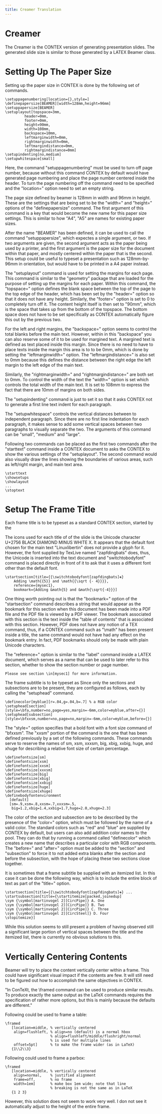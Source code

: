 ```yaml
---
title: Creamer Translation
---
```


# Creamer

The Creamer is the CONTEX version of generating presentation slides.
The generated slide size is similar to those generated by a LATEX
Beamer class.


# Setting Up The Paper Size

Setting up the paper size in CONTEX is done by the following set of commands.

    \setuppagenumbering[location={},style=]
    \definepapersize[BEAMER][width=128mm,height=96mm]
    \setuppapersize[BEAMER]
    \setuplayout[topspace=3mm,
             header=0mm,
             footer=0mm,
             height=90mm,
             width=108mm,
             backspace=10mm,
             leftmarginwidth=0mm, 
             rightmarginwidth=0mm, 
             leftmargindistance=0mm, 
             rightmargindistance=0mm]
    \setupindenting[no,medium]
    \setupwhitespace[small]

Here, the command "setuppagenumbering" must be used to turn off page number,
because without this command CONTEX by default would have generated page
numbering and place the page number centered inside the header. To turn the
page numbering off the command need to be specified and the "location=" option
need to set an empty string.

The page size defined by beamer is 128mm in width and 96mm in height. These
are the settings that are being set to be the "width=" and "height=" options
of the "definepapersize" command. The first argument of this command is a key
that would become the new name for this paper size settings. This is similar to
how "A4", "A5" are names for existing paper sizes. 

After the name "BEAMER" has been defined, it can be used to call the command
"setuppapersize", which expectes a single argument, or two. If two arguments
are given, the second argument acts as the paper being used by a printer, and
the first argument is the paper size for the document within that paper, and
mostly centered within the paper that is the second. This setup could be useful
to typeset a presentation such as 128mm-by-96mm in orientation, but would have
to be printed in a A4 paper instead.

The "setuplayout" command is used for setting the margins for each page. This
command is similar to the "geometry" package that are loaded for the purpose of
setting up the margins for each paper. Within this command, the "topspace="
option defines the blank space between the top of the page to the top edge of
the header, which has been set by the "header=" option so that it does not have
any height. Similarly, the "footer=" option is set to 0 to completely turn off
it. The content height itself is then set to "90mm", which is the space that
takes up from the bottom of the topspace. The bottom space does not have to be
set specifically as CONTEX automatically figure this out by the previous two.

For the left and right margins, the "backspace=" option seems to control the
total blanks before the main text. However, within in this "backspace" you can
also reserve some of it to be used for margined text.  A margined text is
defined as text placed inside this margin.  Since there is no need to have to
place texts inside the margin this area is to to be 0mm, which is done by
setting the "leftmarginwidth=" option. The "leftmargindistance=" is also set to
0mm because this defines the distance between the right edge the left margin to
the left edge of the main text.

Similarly, the "rightmarginwidth=" and "rightmargindistance=" are both set to
0mm.  To control the width of the text the "width=" option is set which
controls the total width of the main text. It is set to 108mm to express the
fact that there are 10mm of margins on both sides.

The "setupindenting" command is just to set it so that it asks CONTEX 
not to generate a first line text indent for each paragraph.

The "setupwhitespace" controls the vertical distances between to independent
paragraph. Since there are no first line indentation for each paragraph, it makes
sense to add some vertical spaces between two paragraphs to visually separate the two.
The arguments of this command can be "small", "medium" and "large".

Following two commands can be placed as the first two commands after the
"starttext" command inside a CONTEX document to asks the CONTEX to show the
various settings of the "setuplayout". The second command would also visually
draw the lines showing the boundaries of various areas, such as left/right
margin, and main text area.

    \starttext
    \showsetups
    \showlayout
    ...
    \stoptext



# Setup The Frame Title

Each frame title is to be typeset as a standard CONTEX section, started by the 

The icons used for each title of of the slide is the Unicode character U+2756
BLACK DIAMOND MINUS WHITE X. It appears that the default font chosen for the
main text "Linuxlibertin" does not provide a glyph for it. However, the font
supplied by TexLive named "zapfdingbats" does, thus, the Unicode is inserted
into the text document and "switchtobodyfont" command is placed directly in
front of it to ask that it uses a different font other than the default font.

    \startsection[title={{\switchtobodyfont[zapfdingbats]❖} 
        Adding \math{{5}} and \math{{\sqrt {- 4}}}},
        reference={mysec1},
        bookmark={Adding &math{5} and &math{\sqrt{-4}}}]

One thing worth pointing out is that the "bookmark=" option of the
"startsection" command describes a string that would appear as the bookmark for
this section when this document has been made into a PDF file and the PDF file
is viewed by a PDF viewer.  The bookmark associated with this section is the
text inside the "table of contents" that is associated with this section.
However, PDF does not have any notion of a TEX command, thus, if a CONTEX
command such as "\math" has been present inside a title, the same command would
not have had any effect on the bookmark entry. In fact, PDF bookmarks should
only be made with plain Unicode characters.

The "reference=" option is similar to the "label" command inside a LATEX document,
which serves as a name that can be used to later refer to this section, whether
to show the section number or page number.

    Please see section \in[mysec1] for more information.

The frame subtitle is to be typeset as 
Since only the sections and subsections are to be present, they are configured
as follows, each by calling the "setuphead" command.

    \definecolor[myblue][r=.04,g=.04,b=.7] % a RGB color
    \setuphead[section][style=\bfa,number=no,page=yes,margin=-6mm,color=myblue,after={}]
    \setuphead[subsection][style=\bfxxsm,number=no,page=no,margin=-6mm,color=myblue,before={}]

The "style=" option specifies that a bold font with a font size command of
"bfxxsm". The "xxsm" portion of the command is the one that has been defined
previously by a set of the following commands. These commands serve to reserve
the names of sm, xsm, xxxsm, big, xbig, xxbig, huge, and xhuge for describing a
relative font size of certain percentage.

    \definefontsize[sm]
    \definefontsize[xsm]
    \definefontsize[xxsm]
    \definefontsize[xxxsm]
    \definefontsize[big]
    \definefontsize[xbig]
    \definefontsize[xxbig]
    \definefontsize[huge]
    \definefontsize[xhuge]
    \definebodyfontenvironment
      [default]
      [sm=.9,xsm=.8,xxsm=.7,xxxsm=.5,
       big=1.2,xbig=1.4,xxbig=1.7,huge=2.0,xhuge=2.3]

The color of the section and subsection are to be described by the presence of
the "color=" option, which must be followed by the name of a valid color. The
standard colors such as "red" and "blue" are supplied by CONTEX by default, but
users can also add addition color names to the pool. They can do that by
running a command called "definecolor" which creates a new name that describes
a particular color with RGB components.  The "before=" and "after=" option must
be added to the "section" and "subsection" to force it to not added extra
blanks after the section and before the subsection, with the hope of placing
these two sections close together.

It is sometimes that a frame subtitle be supplied with an itemized list. In this case 
it can be done the following way, which is to include the entire block of text as part
of the "title=" option.

    \startsection[title={{\switchtobodyfont[zapfdingbats]❖} ...
    \startsubsection[title={\startitemize[packed,joinedup]
    \sym {\symbol[martinvogel 2][CircPipe]} A. One
    \sym {\symbol[martinvogel 2][CircPipe]} B. Two
    \sym {\symbol[martinvogel 2][CircPipe]} C. Three
    \sym {\symbol[martinvogel 2][CircSteel]} D. Four
    \stopitemize}]

While this solution seems to still present a problem of having observed still a
significant large portion of vertical spaces between the title and the itemized
list, there is currently no obvious solutions to this.



# Vertically Centering Contents

Beamer will try to place the content vertically center within a frame. This
could have significant visual impact if the contents are few. It will still
need to be figured out how to accomplish the same objectives in CONTEX.

"In ConTeXt, the \framed command can be used to produce similar results. To
produce exactly the same output as the LaTeX commands requires the
specification of rather more options, but this is mainly because the
defaults are different."

Following could be used to frame a table:

    \framed
       [location=middle, % vertically centered
        align=flushleft, % align=no (default) is a normal hbox
                         % align=flushleft/middle/flushright/normal 
                         % is used for multiple lines
        offset=5pt]      % to make the frame wider (as in LaTeX)
       {1\\2\\3}

Following could used to frame a parbox:

    \framed
       [location=middle, % vertically centered
        align=normal,    % justified alignment
        frame=off,       % no frame
        width=1em]       % make box 1em wide; note that line 
                         % breaking is not the same as in LaTeX
       {1 2 3}

However, this solution does not seem to work very well. I don not see it
automatically adjust to the height of the entire frame.










